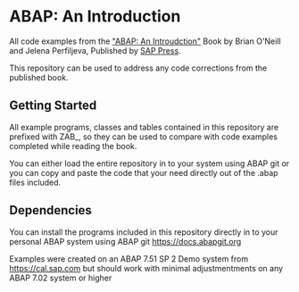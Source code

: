 # ABAP: An Introduction
All code examples from the ["ABAP: An Introudction"](https://www.sap-press.com/abap_4955/) Book by Brian O'Neill and Jelena Perfiljeva, Published by [SAP Press](https://sap-press.com).

This repository can be used to address any code corrections from the published book.

## Getting Started
All example programs, classes and tables contained in this repository are prefixed with ZAB_, so they can be used to compare with code examples completed while reading the book.

You can either load the entire repository in to your system using ABAP git or you can copy and paste the code that your need directly out of the .abap files included. 

## Dependencies
You can install the programs included in this repository directly in to your personal ABAP system using ABAP git https://docs.abapgit.org

Examples were created on an ABAP 7.51 SP 2 Demo system from https://cal.sap.com but should work with minimal adjustmentments on any ABAP 7.02 system or higher
